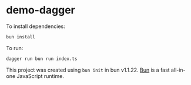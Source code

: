 # demo-dagger

To install dependencies:

```bash
bun install
```

To run:

```bash
dagger run bun run index.ts
```

This project was created using `bun init` in bun v1.1.22. [Bun](https://bun.sh) is a fast all-in-one JavaScript runtime.

